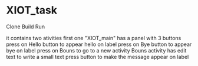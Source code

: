 # XIOT_task
Clone 
Build
Run

it contains two ativities
first one "XIOT_main" has a panel with 3 buttons
press on Hello button to appear hello on label
press on Bye button to appear bye on label
press on Bouns to go to a new activity
Bouns activity has edit text to write a small text
press button to make the message appear on label
